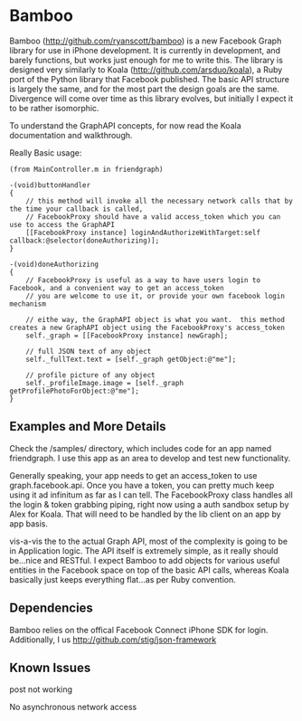 Bamboo
====
Bamboo (<a href="http://github.com/ryanscott/bamboo" target="_blank">http://github.com/ryanscott/bamboo</a>) is a new Facebook Graph library for use in iPhone development.  It is currently in development, and barely functions, but works just enough for me to write this.  The library is designed very similarly to Koala (<a href="http://github.com/arsduo/koala" target="_blank">http://github.com/arsduo/koala</a>), a Ruby port of the Python library that Facebook published.  The basic API structure is largely the same, and for the most part the design goals are the same.  Divergence will come over time as this library evolves, but initially I expect it to be rather isomorphic. 

To understand the GraphAPI concepts, for now read the Koala documentation and walkthrough.

Really Basic usage:

	(from MainController.m in friendgraph)

	-(void)buttonHandler
	{
		// this method will invoke all the necessary network calls that by the time your callback is called,
		// FacebookProxy should have a valid access_token which you can use to access the GraphAPI
		[[FacebookProxy instance] loginAndAuthorizeWithTarget:self callback:@selector(doneAuthorizing)];
	}
	
	-(void)doneAuthorizing
	{
		// FacebookProxy is useful as a way to have users login to Facebook, and a convenient way to get an access_token
		// you are welcome to use it, or provide your own facebook login mechanism

		// eithe way, the GraphAPI object is what you want.  this method creates a new GraphAPI object using the FacebookProxy's access_token
		self._graph = [[FacebookProxy instance] newGraph];

		// full JSON text of any object
		self._fullText.text = [self._graph getObject:@"me"];

		// profile picture of any object
		self._profileImage.image = [self._graph getProfilePhotoForObject:@"me"];
	}


Examples and More Details 
-----
Check the /samples/ directory, which includes code for an app named friendgraph.  I use this app as an area to develop and test new functionality.

Generally speaking, your app needs to get an access_token to use graph.facebook.api.  Once you have a token, you can pretty much keep using it ad infinitum as far as I can tell.  The FacebookProxy class handles all the login & token grabbing piping, right now using a auth sandbox setup by Alex for Koala.  That will need to be handled by the lib client on an app by app basis.

vis-a-vis the to the actual Graph API, most of the complexity is going to be in Application logic.  The API itself is extremely simple, as it really should be...nice and RESTful.  I expect Bamboo to add objects for various useful entities in the Facebook space on top of the basic API calls, whereas Koala basically just keeps everything flat...as per Ruby convention.

Dependencies
-----


Bamboo relies on the offical Facebook Connect iPhone SDK for login.  Additionally, I us
http://github.com/stig/json-framework

Known Issues
-----
post not working

No asynchronous network access
